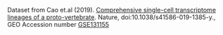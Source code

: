Dataset from Cao et.al (2019). [Comprehensive single-cell transcriptome lineages of a proto-vertebrate](https://www.nature.com/articles/s41586-019-1385-y). Nature, doi:10.1038/s41586-019-1385-y., GEO Accession number [GSE131155](https://www.ncbi.nlm.nih.gov/geo/query/acc.cgi?acc=GSE131155)
